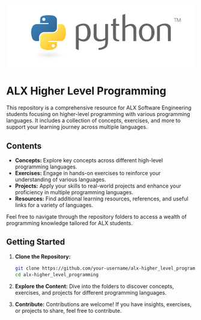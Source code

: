 ![ALX Logo](python.png)

# ALX Higher Level Programming

This repository is a comprehensive resource for ALX Software Engineering students focusing on higher-level programming with various programming languages. It includes a collection of concepts, exercises, and more to support your learning journey across multiple languages.

## Contents

- **Concepts:** Explore key concepts across different high-level programming languages.
- **Exercises:** Engage in hands-on exercises to reinforce your understanding of various languages.
- **Projects:** Apply your skills to real-world projects and enhance your proficiency in multiple programming languages.
- **Resources:** Find additional learning resources, references, and useful links for a variety of languages.

Feel free to navigate through the repository folders to access a wealth of programming knowledge tailored for ALX students.

## Getting Started

1. **Clone the Repository:**
   ```bash
   git clone https://github.com/your-username/alx-higher_level_programming.git
   cd alx-higher_level_programming
   ```

2. **Explore the Content:**
   Dive into the folders to discover concepts, exercises, and projects for different programming languages.

3. **Contribute:**
   Contributions are welcome! If you have insights, exercises, or projects to share, feel free to contribute.
